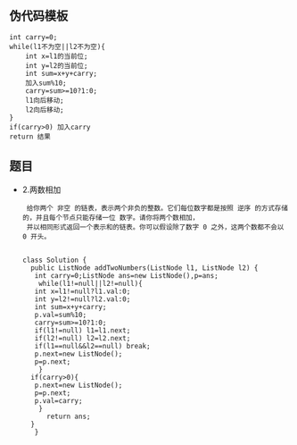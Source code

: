 ## 伪代码模板

    int carry=0;
    while(l1不为空||l2不为空){
        int x=l1的当前位;
        int y=l2的当前位;
        int sum=x+y+carry;
        加入sum%10;
        carry=sum>=10?1:0;
        l1向后移动;
        l2向后移动;
    }
    if(carry>0) 加入carry
    return 结果
    
## 题目
* 2.两数相加

       给你两个 非空 的链表，表示两个非负的整数。它们每位数字都是按照 逆序 的方式存储的，并且每个节点只能存储一位 数字。请你将两个数相加，
       并以相同形式返回一个表示和的链表。你可以假设除了数字 0 之外，这两个数都不会以 0 开头。


      class Solution {
        public ListNode addTwoNumbers(ListNode l1, ListNode l2) {
         int carry=0;ListNode ans=new ListNode(),p=ans;
          while(l1!=null||l2!=null){
         int x=l1!=null?l1.val:0;
         int y=l2!=null?l2.val:0;
         int sum=x+y+carry;
         p.val=sum%10;
         carry=sum>=10?1:0;
         if(l1!=null) l1=l1.next;
         if(l2!=null) l2=l2.next;
         if(l1==null&&l2==null) break;
         p.next=new ListNode();
         p=p.next;
          }
        if(carry>0){
         p.next=new ListNode();
         p=p.next;
         p.val=carry;
          }
            return ans;
        }
         }
  


